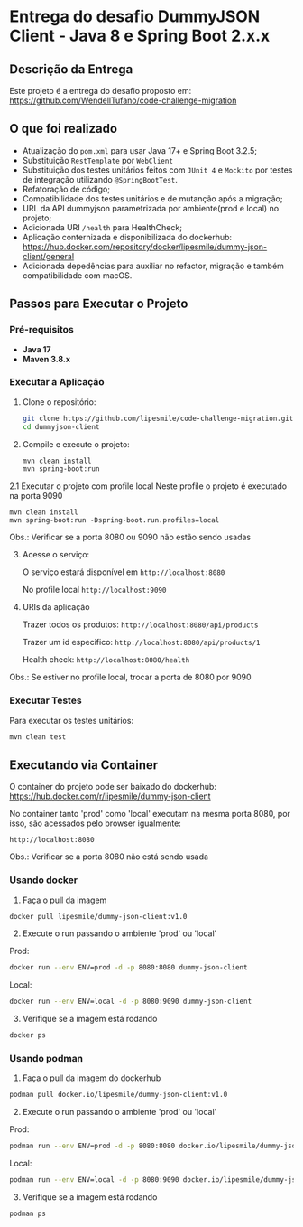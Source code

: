 
# Entrega do desafio DummyJSON Client - Java 8 e Spring Boot 2.x.x

## Descrição da Entrega

Este projeto é a entrega do desafio proposto em: https://github.com/WendellTufano/code-challenge-migration

## O que foi realizado
- Atualização do `pom.xml` para usar Java 17+ e Spring Boot 3.2.5;
- Substituição `RestTemplate` por `WebClient`
- Substituição dos testes unitários feitos com `JUnit 4` e `Mockito` por testes de integração utilizando `@SpringBootTest`.
- Refatoração de código;
- Compatibilidade dos testes unitários e de mutanção após a migração;
- URL da API dummyjson parametrizada por ambiente(prod e local) no projeto;
- Adicionada URI `/health` para HealthCheck;
- Aplicação conternizada e disponibilizada do dockerhub: https://hub.docker.com/repository/docker/lipesmile/dummy-json-client/general
- Adicionada depedências para auxiliar no refactor, migração e também compatibilidade com macOS.

## Passos para Executar o Projeto

### Pré-requisitos

- **Java 17**
- **Maven 3.8.x**

### Executar a Aplicação

1. Clone o repositório:
    ```bash
    git clone https://github.com/lipesmile/code-challenge-migration.git
    cd dummyjson-client
    ```

2. Compile e execute o projeto:
    ```bash
    mvn clean install
    mvn spring-boot:run
    ```
    
2.1 Executar o projeto com profile local
   Neste profile o projeto é executado na porta 9090

    mvn clean install
    mvn spring-boot:run -Dspring-boot.run.profiles=local
    
Obs.: Verificar se a porta 8080 ou 9090 não estão sendo usadas    


3. Acesse o serviço:
   
    O serviço estará disponível em `http://localhost:8080`
   
    No profile local `http://localhost:9090`

5. URIs da aplicação

   Trazer todos os produtos: `http://localhost:8080/api/products`
   
   Trazer um id especifico: `http://localhost:8080/api/products/1`

   Health check: `http://localhost:8080/health`

Obs.: Se estiver no profile local, trocar a porta de 8080 por 9090


   
### Executar Testes
Para executar os testes unitários:

```bash
mvn clean test
```

## Executando via Container
O container do projeto pode ser baixado do dockerhub: https://hub.docker.com/r/lipesmile/dummy-json-client


No container tanto 'prod' como 'local' executam na mesma porta 8080, por isso, são acessados pelo browser igualmente:

`http://localhost:8080`

Obs.: Verificar se a porta 8080 não está sendo usada


### Usando docker

1. Faça o pull da imagem

```bash
docker pull lipesmile/dummy-json-client:v1.0
```

2. Execute o run passando o ambiente 'prod' ou 'local'

Prod:

```bash
docker run --env ENV=prod -d -p 8080:8080 dummy-json-client
```

Local:

```bash
docker run --env ENV=local -d -p 8080:9090 dummy-json-client
```

3. Verifique se a imagem está rodando

```bash
docker ps
```

### Usando podman
1. Faça o pull da imagem do dockerhub

```bash
podman pull docker.io/lipesmile/dummy-json-client:v1.0
```

2. Execute o run passando o ambiente 'prod' ou 'local'

Prod:
```bash
podman run --env ENV=prod -d -p 8080:8080 docker.io/lipesmile/dummy-json-client:v1.0
```

Local:
```bash
podman run --env ENV=local -d -p 8080:9090 docker.io/lipesmile/dummy-json-client:v1.0
```

3. Verifique se a imagem está rodando
```bash
podman ps
```
